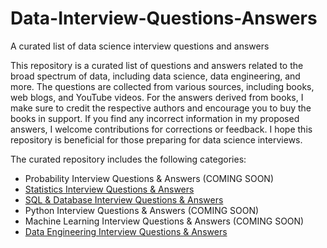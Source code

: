 # Data-Interview-Questions-Answers
A curated list of data science interview questions and answers

This repository is a curated list of questions and answers related to the broad spectrum of data, including data science, data engineering, and more. The questions are collected from various sources, including books, web blogs, and YouTube videos. For the answers derived from books, I make sure to credit the respective authors and encourage you to buy the books in support. If you find any incorrect information in my proposed answers, I welcome contributions for corrections or feedback. I hope this repository is beneficial for those preparing for data science interviews. 

The curated repository includes the following categories:
* Probability Interview Questions & Answers (COMING SOON)
* [Statistics Interview Questions & Answers](https://github.com/longnguyendata/Data-Interview-Questions-Answers/blob/main/Statistics%20Interview%20Questions%20%26%20Answers.md)
* [SQL & Database Interview Questions & Answers](https://github.com/longnguyendata/Data-Interview-Questions-Answers/blob/main/SQL%20%26%20Database%20Interview%20Questions%20%26%20Answers.md)
* Python Interview Questions & Answers (COMING SOON)
* Machine Learning Interview Questions & Answers (COMING SOON)
* [Data Engineering Interview Questions & Answers](https://github.com/longnguyendata/Data-Interview-Questions-Answers/blob/main/Data%20Engineering%20Interview%20Questions%20Answers.md)
